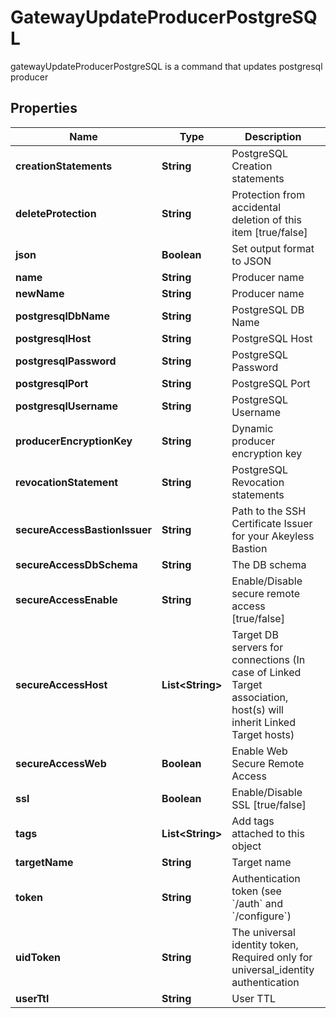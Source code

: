 

# GatewayUpdateProducerPostgreSQL

gatewayUpdateProducerPostgreSQL is a command that updates postgresql producer

## Properties

Name | Type | Description | Notes
------------ | ------------- | ------------- | -------------
**creationStatements** | **String** | PostgreSQL Creation statements |  [optional]
**deleteProtection** | **String** | Protection from accidental deletion of this item [true/false] |  [optional]
**json** | **Boolean** | Set output format to JSON |  [optional]
**name** | **String** | Producer name | 
**newName** | **String** | Producer name |  [optional]
**postgresqlDbName** | **String** | PostgreSQL DB Name |  [optional]
**postgresqlHost** | **String** | PostgreSQL Host |  [optional]
**postgresqlPassword** | **String** | PostgreSQL Password |  [optional]
**postgresqlPort** | **String** | PostgreSQL Port |  [optional]
**postgresqlUsername** | **String** | PostgreSQL Username |  [optional]
**producerEncryptionKey** | **String** | Dynamic producer encryption key |  [optional]
**revocationStatement** | **String** | PostgreSQL Revocation statements |  [optional]
**secureAccessBastionIssuer** | **String** | Path to the SSH Certificate Issuer for your Akeyless Bastion |  [optional]
**secureAccessDbSchema** | **String** | The DB schema |  [optional]
**secureAccessEnable** | **String** | Enable/Disable secure remote access [true/false] |  [optional]
**secureAccessHost** | **List&lt;String&gt;** | Target DB servers for connections (In case of Linked Target association, host(s) will inherit Linked Target hosts) |  [optional]
**secureAccessWeb** | **Boolean** | Enable Web Secure Remote Access |  [optional]
**ssl** | **Boolean** | Enable/Disable SSL [true/false] |  [optional]
**tags** | **List&lt;String&gt;** | Add tags attached to this object |  [optional]
**targetName** | **String** | Target name |  [optional]
**token** | **String** | Authentication token (see &#x60;/auth&#x60; and &#x60;/configure&#x60;) |  [optional]
**uidToken** | **String** | The universal identity token, Required only for universal_identity authentication |  [optional]
**userTtl** | **String** | User TTL |  [optional]



